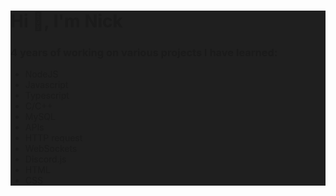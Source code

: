 <div style="background-color:#1F1F1F">

<h1>Hi 👋, I'm Nick</h1>

<h3>4 years of working on various projects I have learned:</h3>
<ul>
  <li>NodeJS</li>
  <li>Javascript</li>
  <li>Typescript</li>
  <li>C/C++</li>
  <li>MySQL</li>
  <li>APIs</li>
  <li>HTTP request</li>
  <li>WebSockets</li>
  <li>Discord.js</li>
  <li>HTML</li>
  <li>CSS</li>
</ul>  
